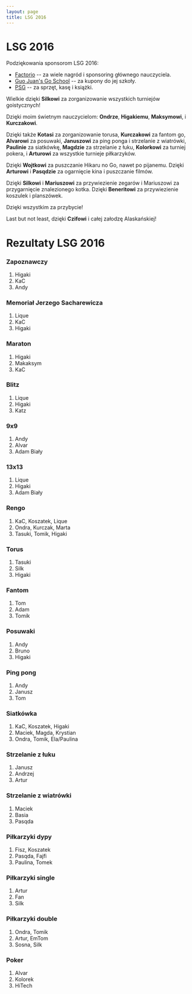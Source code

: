```yaml
---
layout: page
title: LSG 2016
---
```


# LSG 2016

Podziękowania sponsorom LSG 2016:

- [Factorio](http://www.factorio.com) -- za wiele nagród i sponsoring głównego nauczyciela.
- [Guo Juan's Go School](https://internetgoschool.com/) -- za kupony do jej szkoły.
- [PSG](http://psg.go.art.pl/) -- za sprzęt, kasę i książki.

Wielkie dzięki **Silkowi** za zorganizowanie wszystkich turniejów goistycznych!

Dzięki moim świetnym nauczycielom: **Ondrze**, **Higakiemu**, **Maksymowi**, i **Kurczakowi**.

Dzięki także **Kotasi** za zorganizowanie torusa, **Kurczakowi** za fantom go, **Alvarowi** za posuwaki, **Januszowi** za ping ponga i strzelanie z wiatrówki, **Paulinie** za siatkówkę, **Magdzie** za strzelanie z łuku, **Kolorkowi** za turniej pokera, i **Arturowi** za wszystkie turnieje piłkarzyków.

Dzięki **Wojtkowi** za puszczanie Hikaru no Go, nawet po pijanemu. Dzięki **Arturowi** i **Pasqdzie** za ogarnięcie kina i puszczanie filmów.

Dzięki **Silkowi** i **Mariuszowi** za przywiezienie zegarów i Mariuszowi za przygarnięcie znalezionego kotka. Dzięki **Beneritowi** za przywiezienie koszulek i planszówek.

Dzięki wszystkim za przybycie!

Last but not least, dzięki **Czifowi** i całej załodzę Alaskańskiej!

# Rezultaty LSG 2016

### Zapoznawczy

1. Higaki
2. KaC
3. Andy

### Memoriał Jerzego Sacharewicza

1. Lique
2. KaC
3. Higaki

### Maraton

1. Higaki
2. Makaksym
3. KaC

### Blitz

1. Lique
2. Higaki
3. Katz

### 9x9

1. Andy
2. Alvar
3. Adam Biały

### 13x13

1. Lique
2. Higaki
3. Adam Biały

### Rengo

1. KaC, Koszatek, Lique
2. Ondra, Kurczak, Marta
3. Tasuki, Tomik, Higaki

### Torus

1. Tasuki
2. Silk
3. Higaki

### Fantom

1. Tom
2. Adam
3. Tomik

### Posuwaki

1. Andy
2. Bruno
3. Higaki

### Ping pong

1. Andy
2. Janusz
3. Tom

### Siatkówka

1. KaC, Koszatek, Higaki
2. Maciek, Magda, Krystian
3. Ondra, Tomik, Ela/Paulina

### Strzelanie z łuku

1. Janusz
2. Andrzej
3. Artur

### Strzelanie z wiatrówki

1. Maciek
2. Basia
3. Pasqda

### Piłkarzyki dypy

1. Fisz, Koszatek
2. Pasqda, Fajfi
3. Paulina, Tomek

### Piłkarzyki single

1. Artur
2. Fan
3. Silk

### Piłkarzyki double

1. Ondra, Tomik
2. Artur, EmTom
3. Sosna, Silk

### Poker

1. Alvar
2. Kolorek
3. HiTech

